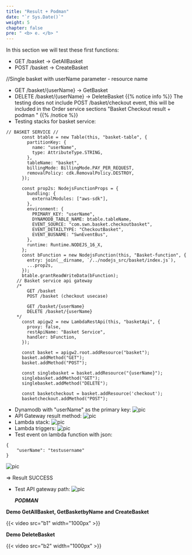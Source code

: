 ```yaml
---
title: "Result + Podman"
date: "`r Sys.Date()`"
weight: 5
chapter: false
pre: " <b> e. </b> "
---
```


In this section we will test these first functions: 
  - GET /basket -> GetAllBasket
  - POST /basket -> CreateBasket

//Single basket with userName parameter - resource  name
  - GET /basket/{userName} -> GetBasket
  - DELETE /basket/{userName} -> DeleteBasket
{{% notice info %}}
The testing does not include POST /basket/checkout event, this will be included in the Order service sections "Basket Checkout result + podman "
{{% /notice %}}
- Testing stacks for basket service: 
```
// BASKET SERVICE //
      const btable = new Table(this, "basket-table", {
        partitionKey: {
          name: "userName",
          type: AttributeType.STRING,
        },
        tableName: "basket",
        billingMode: BillingMode.PAY_PER_REQUEST,
        removalPolicy: cdk.RemovalPolicy.DESTROY,
      });

      const prop2s: NodejsFunctionProps = {
        bundling: {
          externalModules: ["aws-sdk"],
        },
        environment: {
          PRIMARY_KEY: "userName",
          DYNAMODB_TABLE_NAME: btable.tableName,
          EVENT_SOURCE: "com.swn.basket.checkoutbasket",
          EVENT_DETAILTYPE: "CheckoutBasket",
          EVENT_BUSNAME: "SwnEventBus",
        },
        runtime: Runtime.NODEJS_16_X,
      };
      const bFunction = new NodejsFunction(this, "Basket-function", {
        entry: join(__dirname, `/../nodejs_src/basket/index.js`),
        ...prop2s,
      });
      btable.grantReadWriteData(bFunction);
    // Basket service api gateway
    /*
        GET /basket
        POST /basket (checkout usecase)

        GET /basket/{userName}
        DELETE /basket/{userName}
    */
      const apigw2 = new LambdaRestApi(this, "basketApi", {
        proxy: false,
        restApiName: "Basket Service",
        handler: bFunction,
      });
    
      const basket = apigw2.root.addResource("basket");
      basket.addMethod("GET");
      basket.addMethod("POST");
    
      const singlebasket = basket.addResource("{userName}");
      singlebasket.addMethod("GET");
      singlebasket.addMethod("DELETE");

      const basketcheckout = basket.addResource('checkout');
      basketcheckout.addMethod("POST");
```


- Dynamodb with "userName" as the primary key:
  ![pic](/images/3-basket/res1.png)
- API Gateway result method:
  ![pic](/images/3-basket/res2.png)
- Lambda stack:
  ![pic](/images/3-basket/res3.png)
- Lambda triggers:
  ![pic](/images/3-basket/res4.png)
- Test event on lambda function with json:

```
{
    "userName": "testusername"
}
```

![pic](/images/3-basket/res5.png)

=> Result SUCCESS

- Test API gateway path:
  ![pic](/images/3-basket/res6.png)

  **_PODMAN_**

**Demo GetAllBasket, GetBasketbyName and CreateBasket**

{{< video src="b1" width="1000px" >}}

**Demo DeleteBasket**

{{< video src="b2" width="1000px" >}}

